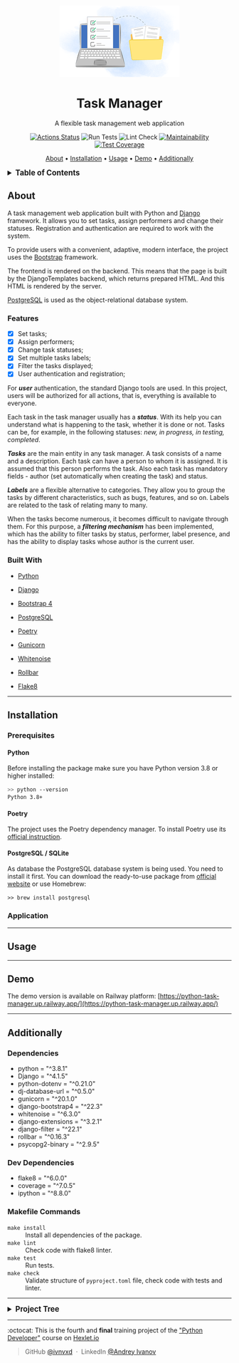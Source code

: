 <div align="center">

<img src="https://raw.githubusercontent.com/ivnvxd/ivnvxd/master/img/h_task_manager.png" alt="logo" width="270" height="auto" />
<h1>Task Manager</h1>

<p>
A flexible task management web application
</p>

[![Actions Status](https://github.com/ivnvxd/python-project-52/workflows/hexlet-check/badge.svg)](https://github.com/ivnvxd/python-project-52/actions)
![Run Tests](https://github.com/ivnvxd/python-project-52/actions/workflows/run_tests.yml/badge.svg)
![Lint Check](https://github.com/ivnvxd/python-project-52/actions/workflows/lint_check.yml/badge.svg)
[![Maintainability](https://api.codeclimate.com/v1/badges/3bee6db92c7ac49d0729/maintainability)](https://codeclimate.com/github/ivnvxd/python-project-52/maintainability)
[![Test Coverage](https://api.codeclimate.com/v1/badges/3bee6db92c7ac49d0729/test_coverage)](https://codeclimate.com/github/ivnvxd/python-project-52/test_coverage)

<p>

<a href="#about">About</a> •
<a href="#installation">Installation</a> •
<a href="#usage">Usage</a> •
<a href="#demo">Demo</a> •
<a href="#additionally">Additionally</a> 

</p>

</div>

<details><summary style="font-size:larger;"><b>Table of Contents</b></summary>

* [About](#about)
  * [Features](#features)
  * [Built With](#built-with)
* [Installation](#installation)
  * [Prerequisites](#prerequisites)
  * [Application](#application)
* [Usage](#usage)
* [Demo](#demo)
* [Additionally](#additionally)
  * [Dependencies](#dependencies)
  * [Dev Dependencies](#dev-dependencies)
  * [Makefile Commands](#makefile-commands)
  * [Project Tree](#project-tree)

</details>

## About

A task management web application built with Python and [Django](https://www.djangoproject.com/) framework. It allows you to set tasks, assign performers and change their statuses. Registration and authentication are required to work with the system.

To provide users with a convenient, adaptive, modern interface, the project uses the [Bootstrap](https://getbootstrap.com/) framework.

The frontend is rendered on the backend. This means that the page is built by the DjangoTemplates backend, which returns prepared HTML. And this HTML is rendered by the server.

[PostgreSQL](https://www.postgresql.org/) is used as the object-relational database system.

### Features

* [x] Set tasks;
* [x] Assign performers;
* [x] Change task statuses;
* [x] Set multiple tasks labels;
* [x] Filter the tasks displayed;
* [x] User authentication and registration;

For **_user_** authentication, the standard Django tools are used. In this project, users will be authorized for all actions, that is, everything is available to everyone.

Each task in the task manager usually has a **_status_**. With its help you can understand what is happening to the task, whether it is done or not. Tasks can be, for example, in the following statuses: _new, in progress, in testing, completed_.

**_Tasks_** are the main entity in any task manager. A task consists of a name and a description. Each task can have a person to whom it is assigned. It is assumed that this person performs the task. Also each task has mandatory fields - author (set automatically when creating the task) and status.

**_Labels_** are a flexible alternative to categories. They allow you to group the tasks by different characteristics, such as bugs, features, and so on. Labels are related to the task of relating many to many.

When the tasks become numerous, it becomes difficult to navigate through them. For this purpose, a **_filtering mechanism_** has been implemented, which has the ability to filter tasks by status, performer, label presence, and has the ability to display tasks whose author is the current user.

### Built With

* [Python](https://www.python.org/)
* [Django](https://www.djangoproject.com/)
* [Bootstrap 4](https://getbootstrap.com/)
* [PostgreSQL](https://www.postgresql.org/)


* [Poetry](https://python-poetry.org/)
* [Gunicorn](https://gunicorn.org/)
* [Whitenoise](http://whitenoise.evans.io/en/latest/)
* [Rollbar](https://rollbar.com/)
* [Flake8](https://flake8.pycqa.org/en/latest/)

---

## Installation

### Prerequisites

#### Python

Before installing the package make sure you have Python version 3.8 or higher installed:

```bash
>> python --version
Python 3.8+
```

#### Poetry

The project uses the Poetry dependency manager. To install Poetry use its [official instruction](https://python-poetry.org/docs/#installation).

#### PostgreSQL / SQLite

As database the PostgreSQL database system is being used. You need to install it first. You can download the ready-to-use package from [official website](https://www.postgresql.org/download/) or use Homebrew:
```shell
>> brew install postgresql
```

### Application

---

## Usage

---

## Demo

The demo version is available on Railway platform:
[https://python-task-manager.up.railway.app/](https://python-task-manager.up.railway.app/)

---

## Additionally

### Dependencies

* python = "^3.8.1"
* Django = "^4.1.5"
* python-dotenv = "^0.21.0"
* dj-database-url = "^0.5.0"
* gunicorn = "^20.1.0"
* django-bootstrap4 = "^22.3"
* whitenoise = "^6.3.0"
* django-extensions = "^3.2.1"
* django-filter = "^22.1"
* rollbar = "^0.16.3"
* psycopg2-binary = "^2.9.5"

### Dev Dependencies

* flake8 = "^6.0.0"
* coverage = "^7.0.5"
* ipython = "^8.8.0"

### Makefile Commands

<dl>
    <dt><code>make install</code></dt>
    <dd>Install all dependencies of the package.</dd>
    <dt><code>make lint</code></dt>
    <dd>Check code with flake8 linter.</dd>
    <dt><code>make test</code></dt>
    <dd>Run tests.</dd>
    <dt><code>make check</code></dt>
    <dd>Validate structure of <code>pyproject.toml</code> file, check code with tests and linter.</dd>
</dl>

---

<a name="project-tree"></a>
<details><summary style="font-size:larger;"><b>Project Tree</b></summary>

```bash
.
├── Makefile
├── README.md
├── coverage.xml
├── db.sqlite3
├── locale
│   └── ru
│       └── LC_MESSAGES
│           ├── django.mo
│           └── django.po
├── manage.py
├── poetry.lock
├── pyproject.toml
├── setup.cfg
├── static
└── task_manager
    ├── __init__.py
    ├── asgi.py
    ├── fixtures
    │   ├── label.json
    │   ├── status.json
    │   ├── task.json
    │   ├── test_label.json
    │   ├── test_status.json
    │   ├── test_task.json
    │   ├── test_user.json
    │   └── user.json
    ├── helpers.py
    ├── labels
    │   ├── __init__.py
    │   ├── admin.py
    │   ├── apps.py
    │   ├── forms.py
    │   ├── migrations
    │   │   ├── 0001_initial.py
    │   │   └── __init__.py
    │   ├── models.py
    │   ├── tests
    │   │   ├── __init__.py
    │   │   ├── test_forms.py
    │   │   ├── test_models.py
    │   │   ├── test_post.py
    │   │   ├── test_view.py
    │   │   └── testcase.py
    │   ├── urls.py
    │   └── views.py
    ├── mixins.py
    ├── settings.py
    ├── statuses
    │   ├── __init__.py
    │   ├── admin.py
    │   ├── apps.py
    │   ├── forms.py
    │   ├── migrations
    │   │   ├── 0001_initial.py
    │   │   └── __init__.py
    │   ├── models.py
    │   ├── tests
    │   │   ├── __init__.py
    │   │   ├── test_forms.py
    │   │   ├── test_models.py
    │   │   ├── test_post.py
    │   │   ├── test_view.py
    │   │   └── testcase.py
    │   ├── urls.py
    │   └── views.py
    ├── tasks
    │   ├── __init__.py
    │   ├── admin.py
    │   ├── apps.py
    │   ├── filters.py
    │   ├── forms.py
    │   ├── migrations
    │   │   ├── 0001_initial.py
    │   │   ├── 0002_initial.py
    │   │   └── __init__.py
    │   ├── models.py
    │   ├── tests
    │   │   ├── __init__.py
    │   │   ├── test_forms.py
    │   │   ├── test_models.py
    │   │   ├── test_post.py
    │   │   ├── test_view.py
    │   │   └── testcase.py
    │   ├── urls.py
    │   └── views.py
    ├── templates
    │   ├── 404.html
    │   ├── base.html
    │   ├── footer.html
    │   ├── form.html
    │   ├── index.html
    │   ├── labels
    │   │   ├── delete.html
    │   │   └── labels.html
    │   ├── navbar.html
    │   ├── statuses
    │   │   ├── delete.html
    │   │   └── statuses.html
    │   ├── tasks
    │   │   ├── delete.html
    │   │   ├── task_show.html
    │   │   └── tasks.html
    │   └── users
    │       ├── delete.html
    │       └── users.html
    ├── tests.py
    ├── urls.py
    ├── users
    │   ├── __init__.py
    │   ├── admin.py
    │   ├── apps.py
    │   ├── forms.py
    │   ├── migrations
    │   │   ├── 0001_initial.py
    │   │   └── __init__.py
    │   ├── models.py
    │   ├── tests
    │   │   ├── __init__.py
    │   │   ├── test_forms.py
    │   │   ├── test_models.py
    │   │   ├── test_post.py
    │   │   ├── test_view.py
    │   │   └── testcase.py
    │   ├── urls.py
    │   └── views.py
    ├── views.py
    └── wsgi.py
```

</details>

---

:octocat: This is the fourth and **final** training project of the ["Python Developer"](https://ru.hexlet.io/programs/python) course on [Hexlet.io](https://hexlet.io)

> GitHub [@ivnvxd](https://github.com/ivnvxd) &nbsp;&middot;&nbsp;
> LinkedIn [@Andrey Ivanov](https://www.linkedin.com/in/abivanov/)
